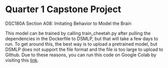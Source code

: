 # Quarter 1 Capstone Project 
DSC180A Section A08: Imitating Behavior to Model the Brain

This model can be trained by calling train_cheetah.py after pulling the dependencies in the Dockerfile to DSMLP, but that will take a few days to run. To get around this, the best way is to upload a pretrained model, but DSMLP does not support the file format and the file is too large to upload to Github. Due to these reasons, you can run this code on Google Colab by visiting this [link](https://colab.research.google.com/drive/1TDih5q6UMmi-ZFNT5OzUmC6dySQOfhXo?usp=sharing).
